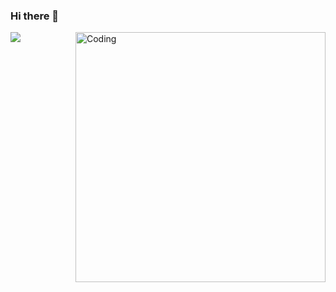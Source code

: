 ### Hi there 👋
<img align="left" src="https://github-readme-stats.vercel.app/api?username=panhongsheng&show_icons=true&icon_color=CE1D2D&text_color=718096&bg_color=ffffff&hide_title=true" />
<img align="right" alt="Coding" width="400" src="https://ts1.cn.mm.bing.net/th/id/R-C.756dfcec212fd85a79fb17b1d78c743c?rik=403RzybSPxI1aA&riu=http%3a%2f%2fxuexi.leawo.cn%2fuploads%2fallimg%2f180109%2f1K0595608-12.gif&ehk=WPJB2p4r8XEThDPzc783ae3dLbUoVKzx986ZQ4cHg9Q%3d&risl=&pid=ImgRaw&r=0">

